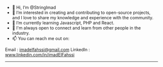 - 👋 Hi, I’m @StringImad
- 👀 I’m interested in creating and contributing to open-source projects, and I love to share my knowledge and experience with the community.
- 🌱 I’m currently learning Javascript, PHP and React.
- 💞️ I'm always open to connect and learn from other people in the industry.
- 📫 You can reach me out on:

Email : imadelfahssi@gmail.com
LinkedIn : www.linkedin.com/in/imadElFahssi
<hr>

<!---
StringImad/StringImad is a ✨ special ✨ repository because its `README.md` (this file) appears on your GitHub profile.
You can click the Preview link to take a look at your changes.
--->
